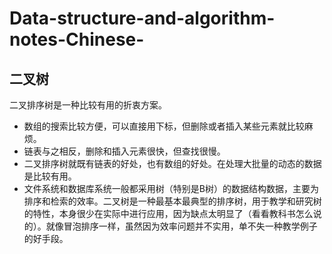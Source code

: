 # Data-structure-and-algorithm-notes-Chinese-
## 二叉树
二叉排序树是一种比较有用的折衷方案。  
* 数组的搜索比较方便，可以直接用下标，但删除或者插入某些元素就比较麻烦。  
* 链表与之相反，删除和插入元素很快，但查找很慢。    
* 二叉排序树就既有链表的好处，也有数组的好处。在处理大批量的动态的数据是比较有用。
* 文件系统和数据库系统一般都采用树（特别是B树）的数据结构数据，主要为排序和检索的效率。二叉树是一种最基本最典型的排序树，用于教学和研究树的特性，本身很少在实际中进行应用，因为缺点太明显了（看看教科书怎么说的）。就像冒泡排序一样，虽然因为效率问题并不实用，单不失一种教学例子的好手段。

